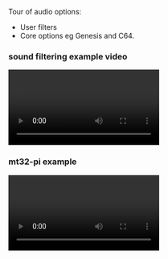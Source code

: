 Tour of audio options:

* User filters
* Core options eg Genesis and C64.

### sound filtering example video
![type:video](videos/sound-filters.mp4)

### mt32-pi example
![type:video](videos/mt32-pi.mp4)
